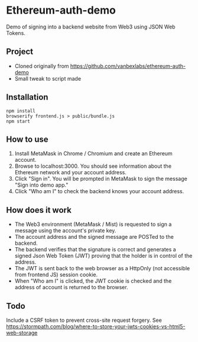 # Ethereum-auth-demo
Demo of signing into a backend website from Web3 using JSON Web Tokens.

## Project
* Cloned originally from https://github.com/vanbexlabs/ethereum-auth-demo
* Small tweak to script made

## Installation
    npm install
    browserify frontend.js > public/bundle.js
    npm start

## How to use
1. Install MetaMask in Chrome / Chromium and create an Ethereum account.
2. Browse to localhost:3000. You should see information about the Ethereum network and your account address.
3. Click "Sign in". You will be prompted in MetaMask to sign the message "Sign into demo app."
4. Click "Who am I" to check the backend knows your account address.

## How does it work
* The Web3 environment (MetaMask / Mist) is requested to sign a message using the account's private key.
* The account address and the signed message are POSTed to the backend.
* The backend verifies that the signature is correct and generates a signed Json Web Token (JWT) proving that the holder is in control of the address.
* The JWT is sent back to the web browser as a HttpOnly (not accessible from frontend JS) session cookie.
* When "Who am I" is clicked, the JWT cookie is checked and the address of account is returned to the browser.

## Todo
Include a CSRF token to prevent cross-site request forgery. See https://stormpath.com/blog/where-to-store-your-jwts-cookies-vs-html5-web-storage
